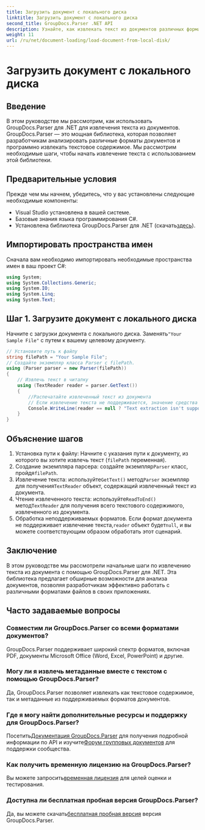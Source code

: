 ```yaml
---
title: Загрузить документ с локального диска
linktitle: Загрузить документ с локального диска
second_title: GroupDocs.Parser .NET API
description: Узнайте, как извлекать текст из документов различных форматов с помощью GroupDocs.Parser для .NET. Простое и эффективное извлечение текста с помощью C#.
weight: 11
url: /ru/net/document-loading/load-document-from-local-disk/
---
```


# Загрузить документ с локального диска

## Введение
В этом руководстве мы рассмотрим, как использовать GroupDocs.Parser для .NET для извлечения текста из документов. GroupDocs.Parser — это мощная библиотека, которая позволяет разработчикам анализировать различные форматы документов и программно извлекать текстовое содержимое. Мы рассмотрим необходимые шаги, чтобы начать извлечение текста с использованием этой библиотеки.
## Предварительные условия
Прежде чем мы начнем, убедитесь, что у вас установлены следующие необходимые компоненты:
- Visual Studio установлена в вашей системе.
- Базовые знания языка программирования C#.
-  Установлена библиотека GroupDocs.Parser для .NET (скачать[здесь](https://releases.groupdocs.com/parser/net/)).

## Импортировать пространства имен
Сначала вам необходимо импортировать необходимые пространства имен в ваш проект C#:
```csharp
using System;
using System.Collections.Generic;
using System.IO;
using System.Linq;
using System.Text;
```
## Шаг 1. Загрузите документ с локального диска
 Начните с загрузки документа с локального диска. Заменять`"Your Sample File"` с путем к вашему целевому документу.
```csharp
// Установите путь к файлу
string filePath = "Your Sample File";
// Создайте экземпляр класса Parser с filePath.
using (Parser parser = new Parser(filePath))
{
    // Извлечь текст в читалку
    using (TextReader reader = parser.GetText())
    {
        //Распечатайте извлеченный текст из документа
        // Если извлечение текста не поддерживается, значение средства чтения будет нулевым.
        Console.WriteLine(reader == null ? "Text extraction isn't supported" : reader.ReadToEnd());
    }
}
```
## Объяснение шагов
1. Установка пути к файлу: Начните с указания пути к документу, из которого вы хотите извлечь текст (`filePath` переменная).
2.  Создание экземпляра парсера: создайте экземпляр`Parser` класс, пройдя`filePath`.
3.  Извлечение текста: используйте`GetText()` метод`Parser` экземпляр для получения`TextReader` объект, содержащий извлеченный текст из документа.
4.  Чтение извлеченного текста: используйте`ReadToEnd()` метод`TextReader` для получения всего текстового содержимого, извлеченного из документа.
5.  Обработка неподдерживаемых форматов. Если формат документа не поддерживает извлечение текста,`reader` объект будет`null`, и вы можете соответствующим образом обработать этот сценарий.

## Заключение
В этом руководстве мы рассмотрели начальные шаги по извлечению текста из документа с помощью GroupDocs.Parser для .NET. Эта библиотека предлагает обширные возможности для анализа документов, позволяя разработчикам эффективно работать с различными форматами файлов в своих приложениях.

## Часто задаваемые вопросы
### Совместим ли GroupDocs.Parser со всеми форматами документов?
GroupDocs.Parser поддерживает широкий спектр форматов, включая PDF, документы Microsoft Office (Word, Excel, PowerPoint) и другие.
### Могу ли я извлечь метаданные вместе с текстом с помощью GroupDocs.Parser?
Да, GroupDocs.Parser позволяет извлекать как текстовое содержимое, так и метаданные из поддерживаемых форматов документов.
### Где я могу найти дополнительные ресурсы и поддержку для GroupDocs.Parser?
 Посетить[Документация GroupDocs.Parser](https://tutorials.groupdocs.com/parser/net/) для получения подробной информации по API и изучите[Форум групповых документов](https://forum.groupdocs.com/c/parser/17) для поддержки сообщества.
### Как получить временную лицензию на GroupDocs.Parser?
 Вы можете запросить[временная лицензия](https://purchase.groupdocs.com/temporary-license/) для целей оценки и тестирования.
### Доступна ли бесплатная пробная версия GroupDocs.Parser?
 Да, вы можете скачать[бесплатная пробная версия](https://releases.groupdocs.com/) версия GroupDocs.Parser.
